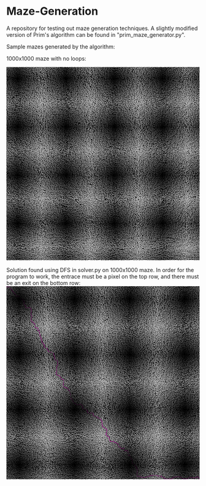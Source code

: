 # Maze-Generation

A repository for testing out maze generation techniques.
A slightly modified version of Prim's algorithm can be found in "prim_maze_generator.py". 

Sample mazes generated by the algorithm:

1000x1000 maze with no loops:

![1000x1000 maze](https://github.com/doleksiyenko/Maze-Generation/blob/master/images/maze_1000_noloop.gif)

Solution found using DFS in solver.py on 1000x1000 maze. In order for the program to work, the entrace must be a pixel on the top row, and there must be an exit on the bottom row:
![1000x1000 maze solution using DFS](https://github.com/doleksiyenko/Maze-Generation/blob/master/images/maze_path.gif)
